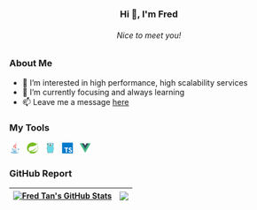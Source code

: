 <h3 align="center">Hi 👋, I'm Fred</h3>
<h6 align="center">Nice to meet you!</h6>

### About Me

- 👀 I’m interested in high performance, high scalability services
- 🌱 I’m currently focusing and always learning
- 📫 Leave me a message [here](https://github.com/fredtanxo/fredtanxo/issues)

### My Tools

<a href="https://www.java.com" target="_blank" rel="noreferrer"><img height="20" alt="java" src="https://raw.githubusercontent.com/devicons/devicon/master/icons/java/java-original.svg"></a>
&nbsp;
<a href="https://spring.io" target="_blank" rel="noreferrer"><img height="20" alt="spring" src="https://raw.githubusercontent.com/devicons/devicon/master/icons/spring/spring-original.svg"></a>
&nbsp;
<a href="https://go.dev" target="_blank" rel="noreferrer"><img height="20" alt="go" src="https://raw.githubusercontent.com/devicons/devicon/master/icons/go/go-original.svg"></a>
&nbsp;
<a href="https://www.typescriptlang.org" target="_blank" rel="noreferrer"><img height="20" alt="typescript" src="https://raw.githubusercontent.com/devicons/devicon/master/icons/typescript/typescript-original.svg"></a>
&nbsp;
<a href="https://vuejs.org" target="_blank" rel="noreferrer"><img height="20" alt="vuejs" src="https://raw.githubusercontent.com/devicons/devicon/master/icons/vuejs/vuejs-original.svg"></a>

### GitHub Report

| <a href="https://github.com/fredtanxo"><img align="center" src="https://github-readme-stats.vercel.app/api?username=fredtanxo&show_icons=true&include_all_commits=true&theme=algolia&hide_border=true" alt="Fred Tan's GitHub Stats" /></a> | <a href="https://github.com/fredtanxo"><img align="center" src="https://github-readme-stats.vercel.app/api/top-langs/?username=fredtanxo&layout=compact&theme=algolia&hide_border=true" /></a> |
| ------------- | ------------- |

